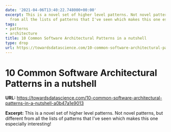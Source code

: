 ```yaml
---
date: '2021-04-06T13:40:22.748000+00:00'
excerpt: This is a novel set of higher level patterns. Not novel patterns, but different
  from all the lists of patterns that I've seen which makes this one especially interesting!
tags:
- patterns
- architecture
title: 10 Common Software Architectural Patterns in a nutshell
type: drop
url: https://towardsdatascience.com/10-common-software-architectural-patterns-in-a-nutshell-a0b47a1e9013
---
```


# 10 Common Software Architectural Patterns in a nutshell

**URL:** https://towardsdatascience.com/10-common-software-architectural-patterns-in-a-nutshell-a0b47a1e9013

**Excerpt:** This is a novel set of higher level patterns. Not novel patterns, but different from all the lists of patterns that I've seen which makes this one especially interesting!
